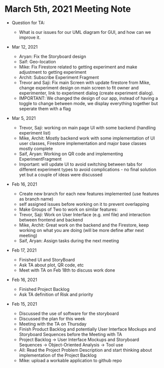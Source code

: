 # March 5th, 2021 Meeting Note

* Question for TA:
    * What is our issues for our UML diagram for GUI, and how can we improve it. 

* Mar 12, 2021
    * Aryan: Fix the Storyboard design
    * Saif: Geo-location
    * Mike: Fix Firestore related to getting experiment and make adjustment to getting experiment
    * Archit: Subscribe Experiment Fragment
    * Trevor and Saji: Fix main Screen with update firestore from Mike, change experiment design on main screen to fit owner and experimenter, link to experiment dialog (create experiment dialog).
    * IMPORTANT: We changed the design of our app, instead of having a toggle to change between mode, we display everything together but seperate them with a flag
    

* Mar 5, 2021
    * Trevor, Saji: working on main page UI with some backend (handling experiment list)
    * Mike, Archit: Mostly backend work with some implementation of UI user classes, Firestore implementation and major base classes mostly complete 
    * Saif, Aryan: Working on QR code and implementing ExperimentFragment
    * Important: will update UI to avoid switching between tabs for different experiment types to avoid complications - no final solution yet but a couple of ideas were discussed

* Feb 16, 2021
    * Create new branch for each new features implemented (use features as branch name)
    * self assigned issues before working on it to prevent overlapping  
    * Make Groups of Two to work on similar features:
    * Trevor, Saji: Work on User Interface (e.g. xml file) and interaction between frontend and backend
    * Mike, Archit: Great work on the backend and the Firestore, keep working on what you are doing (will be more define after next meeting)
    * Saif, Aryan: Assign tasks during the next meeting


* Feb 17, 2021
    * Finished UI and StoryBoard
    * Ask TA about plot, QR code, etc
    * Meet with TA on Feb 18th to discuss work done

* Feb 16, 2021
    * Finished Project Backlog
    * Ask TA definition of Risk and priority

* Feb 15, 2021
    * Discussed the use of software for the storyboard
    * Discussed the plan for this week
    * Meeting with the TA on Thursday
    * Finish Product Backlog and potentially User Interface Mockups and Storyboard Sequences before the Meeting with TA
    * Project Backlog -> User Interface Mockups and Storyboard Sequences -> Object-Oriented Analysis -> Tool use
    * All: Read the Project Problem Description and start thinking about implementation of the Project Backlog
    * Mike: upload a workable application to github repo
